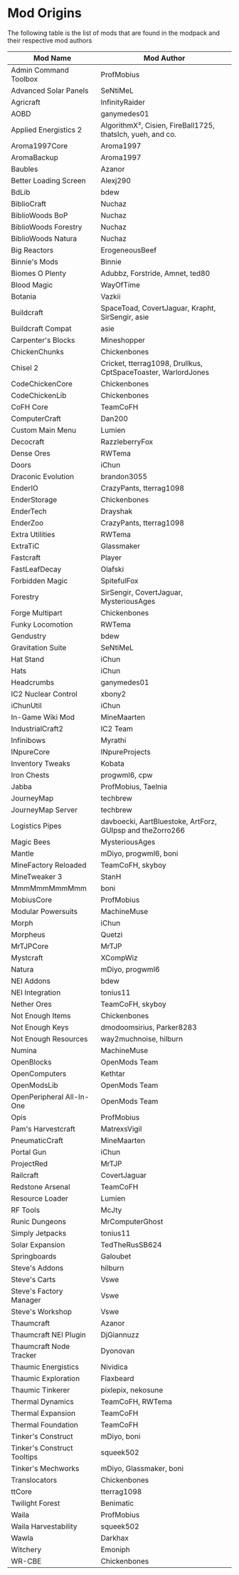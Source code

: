 Mod Origins
=====

The following table is the list of mods that are found in the modpack and their respective mod authors

| Mod Name | Mod Author |
|---------------|------------- |
| Admin Command Toolbox | ProfMobius |
| Advanced Solar Panels | SeNtiMeL |
| Agricraft | InfinityRaider |
| AOBD | ganymedes01 |
| Applied Energistics 2 | AlgorithmX&sup2;, Cisien, FireBall1725, thatsIch, yueh, and co. |
| Aroma1997Core | Aroma1997 |
| AromaBackup | Aroma1997 |
| Baubles | Azanor |
| Better Loading Screen | Alexj290 |
| BdLib | bdew |
| BiblioCraft | Nuchaz |
| BiblioWoods BoP | Nuchaz |
| BiblioWoods Forestry | Nuchaz |
| BiblioWoods Natura | Nuchaz |
| Big Reactors | ErogeneousBeef |
| Binnie's Mods | Binnie |
| Biomes O Plenty | Adubbz, Forstride, Amnet, ted80 |
| Blood Magic | WayOfTime |
| Botania | Vazkii |
| Buildcraft | SpaceToad, CovertJaguar, Krapht, SirSengir, asie |
| Buildcraft Compat | asie |
| Carpenter's Blocks | Mineshopper |
| ChickenChunks | Chickenbones |
| Chisel 2 | Cricket, tterrag1098, Drullkus, CptSpaceToaster, WarlordJones |
| CodeChickenCore | Chickenbones |
| CodeChickenLib | Chickenbones |
| CoFH Core | TeamCoFH |
| ComputerCraft | Dan200 |
| Custom Main Menu | Lumien |
| Decocraft | RazzleberryFox |
| Dense Ores | RWTema |
| Doors | iChun |
| Draconic Evolution | brandon3055 |
| EnderIO | CrazyPants, tterrag1098 |
| EnderStorage | Chickenbones |
| EnderTech | Drayshak |
| EnderZoo | CrazyPants, tterrag1098 |
| Extra Utilities | RWTema |
| ExtraTiC | Glassmaker |
| Fastcraft | Player |
| FastLeafDecay | Olafski |
| Forbidden Magic | SpitefulFox |
| Forestry | SirSengir, CovertJaguar, MysteriousAges |
| Forge Multipart | Chickenbones |
| Funky Locomotion | RWTema |
| Gendustry | bdew |
| Gravitation Suite | SeNtiMeL |
| Hat Stand | iChun |
| Hats | iChun |
| Headcrumbs | ganymedes01 |
| IC2 Nuclear Control | xbony2 |
| iChunUtil | iChun |
| In-Game Wiki Mod | MineMaarten |
| IndustrialCraft2 | IC2 Team |
| Infinibows | Myrathi |
| INpureCore | INpureProjects |
| Inventory Tweaks | Kobata |
| Iron Chests | progwml6, cpw |
| Jabba | ProfMobius, Taelnia |
| JourneyMap | techbrew |
| JourneyMap Server | techbrew |
| Logistics Pipes | davboecki, AartBluestoke, ArtForz, GUIpsp and theZorro266 |
| Magic Bees | MysteriousAges |
| Mantle | mDiyo, progwml6, boni |
| MineFactory Reloaded | TeamCoFH, skyboy |
| MineTweaker 3 | StanH |
| MmmMmmMmmMmm | boni |
| MobiusCore | ProfMobius |
| Modular Powersuits | MachineMuse |
| Morph | iChun |
| Morpheus | Quetzi |
| MrTJPCore | MrTJP |
| Mystcraft | XCompWiz |
| Natura | mDiyo, progwml6 |
| NEI Addons | bdew |
| NEI Integration | tonius11 |
| Nether Ores | TeamCoFH, skyboy |
| Not Enough Items | Chickenbones |
| Not Enough Keys | dmodoomsirius, Parker8283 |
| Not Enough Resources | way2muchnoise, hilburn |
| Numina | MachineMuse |
| OpenBlocks | OpenMods Team |
| OpenComputers | Kethtar |
| OpenModsLib | OpenMods Team |
| OpenPeripheral All-In-One | OpenMods Team |
| Opis | ProfMobius |
| Pam's Harvestcraft | MatrexsVigil |
| PneumaticCraft | MineMaarten |
| Portal Gun | iChun |
| ProjectRed | MrTJP |
| Railcraft | CovertJaguar |
| Redstone Arsenal | TeamCoFH |
| Resource Loader | Lumien |
| RF Tools | McJty |
| Runic Dungeons | MrComputerGhost |
| Simply Jetpacks | tonius11 |
| Solar Expansion | TedTheRusSB624 |
| Springboards | Galoubet |
| Steve's Addons | hilburn |
| Steve's Carts | Vswe |
| Steve's Factory Manager | Vswe |
| Steve's Workshop | Vswe |
| Thaumcraft | Azanor |
| Thaumcraft NEI Plugin | DjGiannuzz |
| Thaumcraft Node Tracker | Dyonovan |
| Thaumic Energistics | Nividica |
| Thaumic Exploration | Flaxbeard |
| Thaumic Tinkerer | pixlepix, nekosune |
| Thermal Dynamics | TeamCoFH, RWTema |
| Thermal Expansion | TeamCoFH |
| Thermal Foundation | TeamCoFH |
| Tinker's Construct | mDiyo, boni |
| Tinker's Construct Tooltips | squeek502 |
| Tinker's Mechworks | mDiyo, Glassmaker, boni |
| Translocators | Chickenbones |
| ttCore | tterrag1098 |
| Twilight Forest | Benimatic |
| Waila | ProfMobius |
| Waila Harvestability | squeek502 |
| Wawla | Darkhax |
| Witchery | Emoniph |
| WR-CBE | Chickenbones |